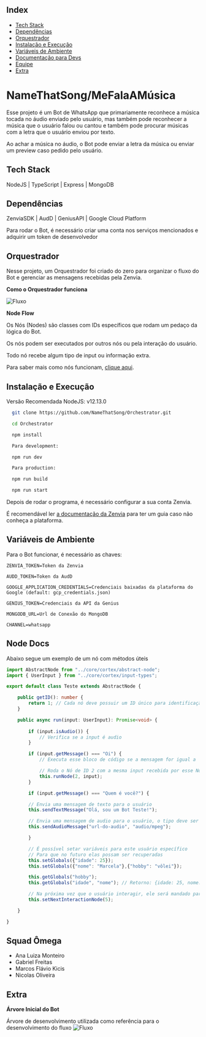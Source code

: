 
## Index

- [Tech Stack](#tech-stack)
- [Dependências](#dependências)
- [Orquestrador](#orquestrador)
- [Instalação e Execução](#instalação-e-execução)
- [Variáveis de Ambiente](#variáveis-de-ambiente)
- [Documentação para Devs](#node-docs)
- [Equipe](#squad-ômega)
- [Extra](#extra)




# NameThatSong/MeFalaAMúsica

Esse projeto é um Bot de WhatsApp que primariamente reconhece
a música tocada no áudio enviado pelo usuário, mas também pode
reconhecer a música que o usuário falou ou cantou e também pode procurar
músicas com a letra que o usuário enviou por texto.

Ao achar a música no áudio, o Bot pode enviar a letra da música ou enviar um preview caso pedido pelo usuário.




## Tech Stack

NodeJS | TypeScript | Express | MongoDB


## Dependências

ZenviaSDK | AudD | GeniusAPI | Google Cloud Platform

Para rodar o Bot, é necessário criar uma conta nos serviços
mencionados e adquirir um token de desenvolvedor




## Orquestrador

Nesse projeto, um Orquestrador foi criado do zero para organizar o fluxo do Bot
e gerenciar as mensagens recebidas pela Zenvia.


**Como o Orquestrador funciona**

![Fluxo](https://i.imgur.com/Y9iuCcC.jpg)


**Node Flow**

Os Nós (Nodes) são classes com IDs específicos que rodam
um pedaço da lógica do Bot. 


Os nós podem ser executados por outros nós ou pela interação do usuário.

Todo nó recebe algum tipo de input ou informação extra.

Para saber mais como nós funcionam, [clique aqui](#node-docs).

## Instalação e Execução

Versão Recomendada NodeJS: v12.13.0

```bash
  git clone https://github.com/NameThatSong/Orchestrator.git

  cd Orchestrator

  npm install

  Para development:

  npm run dev

  Para production:

  npm run build

  npm run start

```

Depois de rodar o programa, é necessário configurar a sua conta Zenvia.

É recomendável ler [a documentação da Zenvia](https://zenvia.github.io/zenvia-openapi-spec/v2/#section/Getting-started-with-Sandbox) para ter um guia caso não conheça a plataforma.
    
## Variáveis de Ambiente

Para o Bot funcionar, é necessário as chaves:

`ZENVIA_TOKEN=Token da Zenvia`

`AUDD_TOKEN=Token da AudD`

`GOOGLE_APPLICATION_CREDENTIALS=Credenciais baixadas da plataforma do Google (default: gcp_credentials.json)`

`GENIUS_TOKEN=Credenciais da API da Genius`

`MONGODB_URL=Url de Conexão do MongoDB`

`CHANNEL=whatsapp`


## Node Docs

Abaixo segue um exemplo de um nó com métodos úteis

```ts
import AbstractNode from "../core/cortex/abstract-node";
import { UserInput } from "../core/cortex/input-types";

export default class Teste extends AbstractNode {

    public getID(): number {
        return 1; // Cada nó deve possuir um ID único para identificação e execução
    }

    public async run(input: UserInput): Promise<void> {
        
        if (input.isAudio()) {
            // Verifica se a input é audio
        }

        if (input.getMessage() === "Oi") {
            // Executa esse bloco de código se a mensagem for igual a 'Oi'

            // Roda o Nó de ID 2 com a mesma input recebida por esse Nó
            this.runNode(2, input);
        }

        if (input.getMessage() === "Quem é você?") {

        // Envia uma mensagem de texto para o usuário
        this.sendTextMessage("Olá, sou um Bot Teste!"); 

        // Envia uma mensagem de audio para o usuário, o tipo deve ser especificado (mpeg, mp4, etc)
        this.sendAudioMessage("url-do-audio", "audio/mpeg");

        }

        // É possível setar variáveis para este usuário específico
        // Para que no futuro elas possam ser recuperadas
        this.setGlobals({"idade": 25});
        this.setGlobals({"nome": "Marcela"},{"hobby": "vôlei"});

        this.getGlobals("hobby");
        this.getGlobals("idade", "nome"); // Retorno: {idade: 25, nome: "Marcela"}

        // Na próxima vez que o usuário interagir, ele será mandado para este nó
        this.setNextInteractionNode(5);

    }

}

```

## Squad Ômega

- Ana Luiza Monteiro
- Gabriel Freitas
- Marcos Flávio Kicis
- Nicolas Oliveira


## Extra

**Árvore Inicial do Bot**

Árvore de desenvolvimento utilizada como referência para o desenvolvimento do fluxo
![Fluxo](https://i.imgur.com/zjfdgBU.png)
